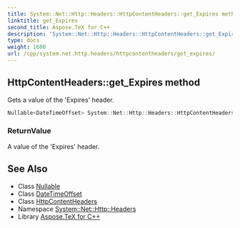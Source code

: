 ```yaml
---
title: System::Net::Http::Headers::HttpContentHeaders::get_Expires method
linktitle: get_Expires
second_title: Aspose.TeX for C++
description: 'System::Net::Http::Headers::HttpContentHeaders::get_Expires method. Gets a value of the ''Expires'' header in C++.'
type: docs
weight: 1600
url: /cpp/system.net.http.headers/httpcontentheaders/get_expires/
---
```

## HttpContentHeaders::get_Expires method


Gets a value of the 'Expires' header.

```cpp
Nullable<DateTimeOffset> System::Net::Http::Headers::HttpContentHeaders::get_Expires()
```


### ReturnValue

A value of the 'Expires' header.

## See Also

* Class [Nullable](../../../system/nullable/)
* Class [DateTimeOffset](../../../system/datetimeoffset/)
* Class [HttpContentHeaders](../)
* Namespace [System::Net::Http::Headers](../../)
* Library [Aspose.TeX for C++](../../../)
